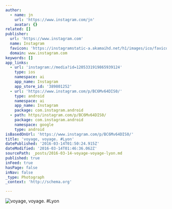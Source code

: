 ```yaml
---
author:
  - name: jn
    url: 'https://www.instagram.com/jn'
    avatar: {}
related: []
publisher:
  url: 'https://www.instagram.com'
  name: Instagram
  favicon: 'https://instagramstatic-a.akamaihd.net/h1/images/ico/favicon.ico/7cdab0872b15.ico'
  domain: www.instagram.com
keywords: []
app_links:
  - url: 'instagram://media?id=1205331919865939124'
    type: ios
    namespace: ai
    app_name: Instagram
    app_store_id: '389801252'
  - url: 'https://www.instagram.com/p/BC6Mv64DIS0/'
    type: android
    namespace: ai
    app_name: Instagram
    package: com.instagram.android
  - path: https/instagram.com/p/BC6Mv64DIS0/
    package: com.instagram.android
    namespace: google
    type: android
isBasedOnUrl: 'https://www.instagram.com/p/BC6Mv64DIS0/'
title: 'voyage, voyage. #Lyon'
datePublished: '2016-03-14T01:50:24.915Z'
dateModified: '2016-03-14T01:46:36.062Z'
sourcePath: _posts/2016-03-14-voyage-voyage-lyon.md
published: true
inFeed: true
hasPage: false
inNav: false
_type: Photograph
_context: 'http://schema.org'

---
```

![voyage&comma; voyage&period; &num;Lyon](https://scontent.cdninstagram.com/t51.2885-15/sh0.08/e35/p640x640/10012617_973071472768091_394645229_n.jpg?ig_cache_key=MTIwNTMzMTkxOTg2NTkzOTEyNA%3D%3D.2)